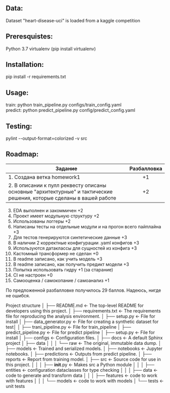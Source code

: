 ## Data:

Dataset "heart-disease-uci" is loaded from a kaggle competition

## Preresquistes:

Python 3.7
virtualenv (pip install virtualenv)

## Installation:

pip install -r requirements.txt

## Usage:

train: python train_pipeline.py configs/train_config.yaml
<br>
predict: python predict_pipeline.py config/predict_config.yaml

## Testing:

pylint --output-format=colorized -v src


## Roadmap:

|Задание|Разбалловка|
|-------------------------------------------------------------------------------------------------------------------|:--------:|
|1. Создана ветка homework1|+1|
|2. В описании к пулл реквесту описаны основные "архитектурные" и тактические решения, которые сделаны в вашей работе|+2|
3. EDA выполнен и закоммичен +2
4. Проект имеет модульную структуру +2
5. Использованы логгеры	+2
6. Написаны тесты на отдельные модули и на прогон всего пайплайна +3
7. Для тестов генерируются синтетические данные +3
8. В наличии 2 корректные конфигурации .yaml конфигов +3
9. Используются датаклассы для сущностей из конфига +3
10. Кастомный трансформер не сделан +0
11. В readme записано, как учить модель +3
12. В readme записано, как получить предикт модели +3
13. Попытка использовать гидру +1 (за старание)
14. CI не настроен +0
15. Самооценка / самокопание / самоанализ +1

По предложенной разбалловке получилось 29 баллов. Надеюсь, нигде не ошибся.


Project structure
│
├── README.md             <- The top-level README for developers using this project.
│
├── requirements.txt      <- The requirements file for reproducing the analysis environment.
│
├── setup.py              <- File for install
│
├── data_generator.py  	  <- File for creating a synthetic dataset for test│
│
├── trani_pipeline.py     <- File for train_pipeline
│
├── predict_pipeline.py   <- File for predict pipeline
│
├── setup.py              <- File for install
│
├── configs               <- Configuration files.
│
├── docs                  <- A default Sphinx project
│
├── data
│	│
│   └── raw               <- The original, immutable data dump.
│
├── models                <- Trained and serialized models.
│
├── notebooks             <- Jupyter notebooks.
│
├── predictions           <- Outputs from predict pipeline.
│
├── reports               <- Report from training model.
│
├── src                   <- Source code for use in this project.
│	│
│   ├── __init__.py       <- Makes src a Python module
│   │
│   ├── entities          <- configuration dataclasses for type checking
│   │
│   ├── data              <- code to generate and transform data
│	│
│   ├── features          <- code to work with features
│   │
│   └── models            <- code to work with models
│
└── tests                 <- unit tests
